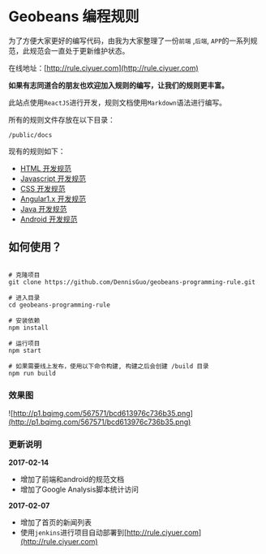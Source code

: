 # Geobeans 编程规则

为了方便大家更好的编写代码，由我为大家整理了一份`前端` ,`后端`, `APP`的一系列规范，此规范会一直处于更新维护状态。

在线地址：[http://rule.ciyuer.com](http://rule.ciyuer.com)

**如果有志同道合的朋友也欢迎加入规则的编写，让我们的规则更丰富。**

此站点使用`ReactJS`进行开发，规则文档使用`Markdown`语法进行编写。

所有的规则文件存放在以下目录：

```shell
/public/docs
```

现有的规则如下：

- [HTML 开发规范](./public/docs/front/html.md)
- [Javascript 开发规范](./public/docs/front/javascript.md)
- [CSS 开发规范](./public/docs/front/css.md)
- [Angular1.x 开发规范](./public/docs/front/angular-v1.md)
- [Java 开发规范](./public/docs/backend/java.md)
- [Android 开发规范](./public/docs/app/android.md)


## 如何使用？

```shell

# 克隆项目
git clone https://github.com/DennisGuo/geobeans-programming-rule.git

# 进入目录
cd geobeans-programming-rule

# 安装依赖
npm install

# 运行项目
npm start

# 如果需要线上发布，使用以下命令构建, 构建之后会创建 /build 目录
npm run build

```

### 效果图

![http://p1.bqimg.com/567571/bcd613976c736b35.png](http://p1.bqimg.com/567571/bcd613976c736b35.png)

### 更新说明

**2017-02-14**
- 增加了前端和android的规范文档
- 增加了Google Analysis脚本统计访问

**2017-02-07**
- 增加了首页的新闻列表
- 使用`jenkins`进行项目自动部署到[http://rule.ciyuer.com](http://rule.ciyuer.com)